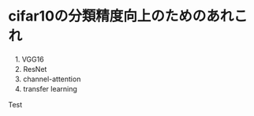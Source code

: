 # cifar10の分類精度向上のためのあれこれ
　1. VGG16 <br>
　2. ResNet <br>
　3. channel-attention <br>
　4. transfer learning <br>

Test
